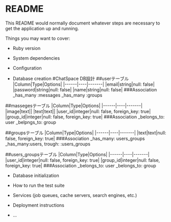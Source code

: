 # README

This README would normally document whatever steps are necessary to get the
application up and running.

Things you may want to cover:

* Ruby version

* System dependencies

* Configuration

* Database creation
#ChatSpace DB設計
##userテーブル
|Column|Type|Options|
|------|----|-------|
|email|string|null: false|
|password|string|null: false|
|name|string|null: false|
###Association
_has_many :messages
_has_many :groups

##massegesテーブル
|Column|Type|Options|
|------|----|-------|
|image|text||
|text|text||
|user_id|integer|null: false, foreign_key: true|
|group_id|integer|null: false, foreign_key: true|
###Association
_belongs_to: user
_belpngs_to: group

##groupsテーブル
|Column|Type|Options|
|------|----|-------|
|text|text|null: false, foreign_key: true|
###Association
_has_many: users_groups
_has_many:users, trough: :users_groups

##users_groupsテーブル
|Column|Type|Options|
|------|----|-------|
|user_id|integer|null: false, foreign_key: true|
|group_id|integer|null: false, foreign_key: true|
###Association
_belongs_to: user
_belongs_to: group


* Database initialization

* How to run the test suite

* Services (job queues, cache servers, search engines, etc.)

* Deployment instructions

* ...
